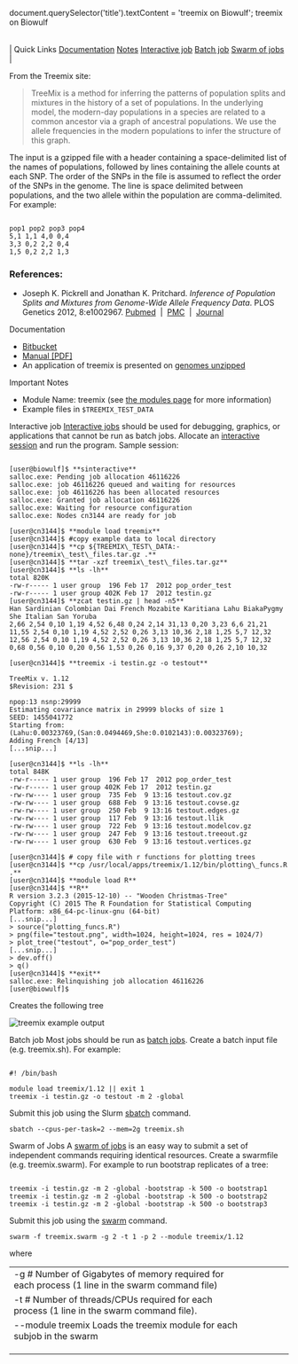 

document.querySelector('title').textContent = 'treemix on Biowulf';
treemix on Biowulf


|  |
| --- |
| 
Quick Links
[Documentation](#doc)
[Notes](#notes)
[Interactive job](#int) 
[Batch job](#sbatch) 
[Swarm of jobs](#swarm) 
 |



From the Treemix site:



>  TreeMix is a method for inferring the patterns of population splits and
> mixtures in the history of a set of populations. In the underlying model, the
> modern-day populations in a species are related to a common ancestor via a
> graph of ancestral populations. We use the allele frequencies in the modern
> populations to infer the structure of this graph. 


The input is a gzipped file with a header containing a space-delimited list
of the names of populations, followed by lines containing the allele counts at
each SNP. The order of the SNPs in the file is assumed to reflect the order of
the SNPs in the genome. The line is space delimited between populations, and
the two allele within the population are comma-delimited. For example:



```

pop1 pop2 pop3 pop4
5,1 1,1 4,0 0,4
3,3 0,2 2,2 0,4
1,5 0,2 2,2 1,3

```


### References:


* Joseph K. Pickrell and Jonathan K. Pritchard. *Inference of Population 
 Splits and Mixtures from Genome-Wide Allele Frequency Data*. PLOS Genetics 
 2012, 8:e1002967. 
 [Pubmed](http://www.ncbi.nlm.nih.gov/pubmed/23166502)  | 
 [PMC](http://www.ncbi.nlm.nih.gov/pmc/articles/PMC3499260/)  | 
 [Journal](http://journals.plos.org/plosgenetics/article?id=10.1371/journal.pgen.1002967)


Documentation
* [Bitbucket](https://bitbucket.org/nygcresearch/treemix/wiki/Home)
* [Manual [PDF]](https://bitbucket.org/nygcresearch/treemix/downloads/treemix_manual_10_1_2012.pdf)
* An application of treemix is presented on [genomes unzipped](http://genomesunzipped.org/2012/03/identifying-targets-of-natural-selection-in-human-and-dog-evolution.php)


Important Notes
* Module Name: treemix (see [the modules page](/apps/modules.html) for more information)
* Example files in `$TREEMIX_TEST_DATA`



Interactive job
[Interactive jobs](/docs/userguide.html#int) should be used for debugging, graphics, or applications that cannot be run as batch jobs.
Allocate an [interactive session](/docs/userguide.html#int) and run the program. Sample session:



```

[user@biowulf]$ **sinteractive**
salloc.exe: Pending job allocation 46116226
salloc.exe: job 46116226 queued and waiting for resources
salloc.exe: job 46116226 has been allocated resources
salloc.exe: Granted job allocation 46116226
salloc.exe: Waiting for resource configuration
salloc.exe: Nodes cn3144 are ready for job

[user@cn3144]$ **module load treemix**
[user@cn3144]$ #copy example data to local directory
[user@cn3144]$ **cp ${TREEMIX\_TEST\_DATA:-none}/treemix\_test\_files.tar.gz .**
[user@cn3144]$ **tar -xzf treemix\_test\_files.tar.gz**
[user@cn3144]$ **ls -lh**
total 820K
-rw-r----- 1 user group  196 Feb 17  2012 pop_order_test
-rw-r----- 1 user group 402K Feb 17  2012 testin.gz
[user@cn3144]$ **zcat testin.gz | head -n5** 
Han Sardinian Colombian Dai French Mozabite Karitiana Lahu BiakaPygmy She Italian San Yoruba
2,66 2,54 0,10 1,19 4,52 6,48 0,24 2,14 31,13 0,20 3,23 6,6 21,21
11,55 2,54 0,10 1,19 4,52 2,52 0,26 3,13 10,36 2,18 1,25 5,7 12,32
12,56 2,54 0,10 1,19 4,52 2,52 0,26 3,13 10,36 2,18 1,25 5,7 12,32
0,68 0,56 0,10 0,20 0,56 1,53 0,26 0,16 9,37 0,20 0,26 2,10 10,32

[user@cn3144]$ **treemix -i testin.gz -o testout**

TreeMix v. 1.12
$Revision: 231 $

npop:13 nsnp:29999
Estimating covariance matrix in 29999 blocks of size 1
SEED: 1455041772
Starting from:
(Lahu:0.00323769,(San:0.0494469,She:0.0102143):0.00323769);
Adding French [4/13]
[...snip...]

[user@cn3144]$ **ls -lh**
total 848K
-rw-r----- 1 user group  196 Feb 17  2012 pop_order_test
-rw-r----- 1 user group 402K Feb 17  2012 testin.gz
-rw-rw---- 1 user group  735 Feb  9 13:16 testout.cov.gz
-rw-rw---- 1 user group  688 Feb  9 13:16 testout.covse.gz
-rw-rw---- 1 user group  250 Feb  9 13:16 testout.edges.gz
-rw-rw---- 1 user group  117 Feb  9 13:16 testout.llik
-rw-rw---- 1 user group  722 Feb  9 13:16 testout.modelcov.gz
-rw-rw---- 1 user group  247 Feb  9 13:16 testout.treeout.gz
-rw-rw---- 1 user group  630 Feb  9 13:16 testout.vertices.gz

[user@cn3144]$ # copy file with r functions for plotting trees
[user@cn3144]$ **cp /usr/local/apps/treemix/1.12/bin/plotting\_funcs.R .**
[user@cn3144]$ **module load R**
[user@cn3144]$ **R**
R version 3.2.3 (2015-12-10) -- "Wooden Christmas-Tree"      
Copyright (C) 2015 The R Foundation for Statistical Computing
Platform: x86_64-pc-linux-gnu (64-bit)                       
[...snip...]
> source("plotting_funcs.R")
> png(file="testout.png", width=1024, height=1024, res = 1024/7)
> plot_tree("testout", o="pop_order_test")
[...snip...]
> dev.off()
> q()
[user@cn3144]$ **exit**
salloc.exe: Relinquishing job allocation 46116226
[user@biowulf]$

```

Creates the following tree



![treemix example output](/images/treemix_out_example.png)


Batch job
Most jobs should be run as [batch jobs](/docs/userguide.html#submit).
Create a batch input file (e.g. treemix.sh). For example:



```

#! /bin/bash

module load treemix/1.12 || exit 1
treemix -i testin.gz -o testout -m 2 -global

```

Submit this job using the Slurm [sbatch](/docs/userguide.html) command.



```
sbatch --cpus-per-task=2 --mem=2g treemix.sh
```

Swarm of Jobs 
A [swarm of jobs](/apps/swarm.html) is an easy way to submit a set of independent commands requiring identical resources.
Create a swarmfile (e.g. treemix.swarm). For example to run bootstrap replicates of a tree:



```

treemix -i testin.gz -m 2 -global -bootstrap -k 500 -o bootstrap1
treemix -i testin.gz -m 2 -global -bootstrap -k 500 -o bootstrap2
treemix -i testin.gz -m 2 -global -bootstrap -k 500 -o bootstrap3

```

Submit this job using the [swarm](/apps/swarm.html) command.



```
swarm -f treemix.swarm -g 2 -t 1 -p 2 --module treemix/1.12
```

where


|  |  |  |  |  |  |
| --- | --- | --- | --- | --- | --- |
| -g #  Number of Gigabytes of memory required for each process (1 line in the swarm command file)
 | -t #  Number of threads/CPUs required for each process (1 line in the swarm command file).
 | --module treemix  Loads the treemix module for each subjob in the swarm 
 | |
 | |
 | |









